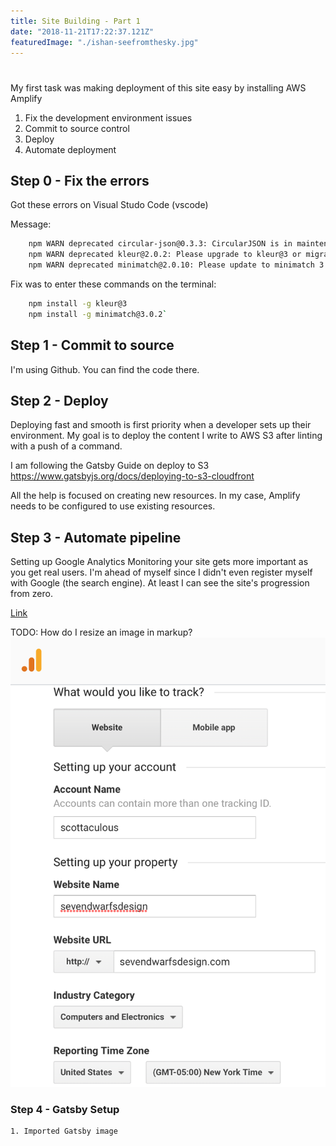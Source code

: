 ```yaml
---
title: Site Building - Part 1
date: "2018-11-21T17:22:37.121Z"
featuredImage: "./ishan-seefromthesky.jpg"
---
```

#

My first task was making deployment of this site easy by installing AWS Amplify

1. Fix the development environment issues
2. Commit to source control
3. Deploy
4. Automate deployment

## Step 0 - Fix the errors

Got these errors on Visual Studo Code (vscode)

Message:

``` bash
    npm WARN deprecated circular-json@0.3.3: CircularJSON is in maintenance only, flatted is its successor.
    npm WARN deprecated kleur@2.0.2: Please upgrade to kleur@3 or migrate to 'ansi-colors' if you prefer the old syntax. Visit <https://github.com/lukeed/kleur/releases/tag/v3.0.0\> for migration path(s).
    npm WARN deprecated minimatch@2.0.10: Please update to minimatch 3.0.2 or higher to avoid a RegExp DoS issue
```

Fix was to enter these commands on the terminal:

``` bash
    npm install -g kleur@3
    npm install -g minimatch@3.0.2`
```

## Step 1 - Commit to source

I'm using Github.  You can find the code there.

## Step 2 - Deploy

Deploying fast and smooth is first priority when a developer sets up their environment.  My goal is to deploy the content I write to AWS S3 after linting with a push of a command.

I am following the Gatsby Guide on deploy to S3 <https://www.gatsbyjs.org/docs/deploying-to-s3-cloudfront>

All the help is focused on creating new resources.  In my case, Amplify needs to be configured to use existing resources.

## Step 3 - Automate pipeline

Setting up Google Analytics
Monitoring your site gets more important as you get real users.  I'm ahead of myself since I didn't even register myself with Google (the search engine).  At least I can see the site's progression from zero.

[Link](https://analytics.google.com/analytics/web/)

TODO: How do I resize an image in markup?
![Google Analytics Step](./google-analytics.png)

### Step 4 - Gatsby Setup

    1. Imported Gatsby image
